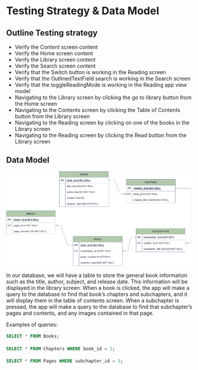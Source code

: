 # Testing Strategy & Data Model

## Outline Testing strategy
- Verify the Content screen content
- Verify the Home screen content
- Verify the Library screen content
- Verify the Search screen content
- Verify that the Switch button is working in the Reading screen
- Verify that the OutlinedTextField search is working in the Search screen
- Verify that the toggleReadingMode is working in the Reading app view model
- Navigating to the Library screen by clicking the go to library button from the Home screen
- Navigating to the Contents screen by clicking the Table of Contents button from the Library screen
- Navigating to the Reading screen by clicking on one of the books in the Library screen
- Navigating to the Reading screen by clicking the Read button from the Library screen

## Data Model

![Picture of the ERD](erd.png)

In our database, we will have a table to store the general book information such as the title, author, subject, and release date. This information will be displayed in the library screen. When a book is clicked, the app will make a query to the database to find that book’s chapters and subchapters, and it will display them in the table of contents screen. When a subchapter is pressed, the app will make a query to the database to find that subchapter’s pages and contents, and any images contained in that page.

Examples of queries:

```sql
SELECT * FROM Books;

SELECT * FROM Chapters WHERE book_id = 1;

SELECT * FROM Pages WHERE subchapter_id = 3;
```